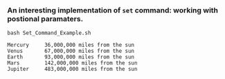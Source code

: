 ### An interesting implementation of `set` command: working with postional paramaters. 
```
bash Set_Command_Example.sh
```
```
Mercury		36,000,000 miles from the sun
Venus		67,000,000 miles from the sun
Earth		93,000,000 miles from the sun
Mars		142,000,000 miles from the sun
Jupiter		483,000,000 miles from the sun
```

